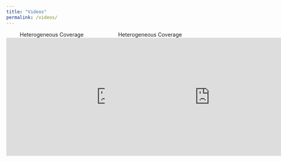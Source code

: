 ```yaml
---
title: "Videos"
permalink: /videos/
---
```


<center>
    <div style="float:left;width:48%">
        Heterogeneous Coverage
        <iframe
            width="560"
            height="315"
            src="https://www.youtube.com/embed/RbmkOJmka8M"
            frameborder="0"
            allow="autoplay; encrypted-media; picture-in-picture"
            allowfullscreen>
        </iframe>
    </div>
    <div style="float:right;width:48%">
        Heterogeneous Coverage
        <iframe
            width="560"
            height="315"
            src="https://www.youtube.com/embed/BphBnisGWT0"
            frameborder="0"
            allow="accelerometer; autoplay; encrypted-media; gyroscope; picture-in-picture"
            allowfullscreen>
        </iframe>
    </div>
  </div>
</center>

<div class="spacer" style="padding:15%">
</div>

